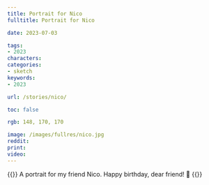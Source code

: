 ```yaml
---
title: Portrait for Nico
fulltitle: Portrait for Nico

date: 2023-07-03

tags:
- 2023
characters:
categories:
- sketch
keywords:
- 2023

url: /stories/nico/

toc: false

rgb: 148, 170, 170

image: /images/fullres/nico.jpg
reddit:
print:
video:
---
```

{{<note caption>}}
A portrait for my friend Nico. Happy birthday, dear friend! 🌺
{{</note>}}
